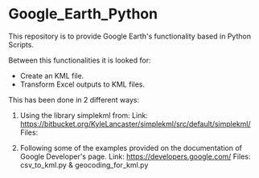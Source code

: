 # Google_Earth_Python
This repository is to provide Google Earth's functionality based in Python Scripts.

Between this functionalities it is looked for:

- Create an KML file.
- Transform Excel outputs to KML files.

This has been done in 2 different ways:

1) Using the library simplekml from:
Link: https://bitbucket.org/KyleLancaster/simplekml/src/default/simplekml/
Files: 

2) Following some of the examples provided on the documentation of Google Developer's page.
Link: https://developers.google.com/
Files: csv_to_kml.py & geocoding_for_kml.py
